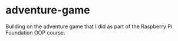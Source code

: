 # adventure-game
Building on the adventure game that I did as part of the Raspberry Pi Foundation OOP course.
